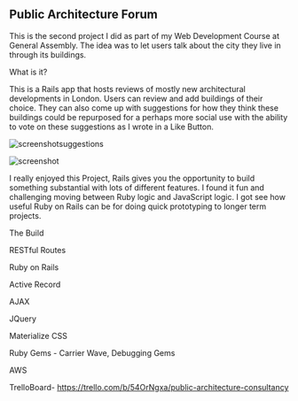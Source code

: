 Public Architecture Forum
-------------------------
This is the second project I did as part of my Web Development Course at General Assembly. The idea was to let users talk about the city they live in through its buildings. 

What is it?

This is a Rails app that hosts reviews of mostly new architectural developments in London. Users can review and add buildings of their choice. They can also come up with suggestions for how they think these buildings could be repurposed for a perhaps more social use with the ability to vote on these suggestions as I wrote in a Like Button.

![screenshotsuggestions](https://cloud.githubusercontent.com/assets/9989447/10041184/42b4a4a0-61da-11e5-915e-1f23cdb828cf.png)

![screenshot](https://cloud.githubusercontent.com/assets/9989447/10041215/6794d1d2-61da-11e5-8975-a77271f89b98.png)


I really enjoyed this Project, Rails gives you the opportunity to build something substantial with lots of different features. I found it fun and challenging moving between Ruby logic and JavaScript logic. I got see how useful Ruby on Rails can be for doing quick prototyping to longer term projects.

The Build

RESTful Routes

Ruby on Rails

Active Record

AJAX

JQuery

Materialize CSS

Ruby Gems - Carrier Wave, Debugging Gems

AWS

TrelloBoard- https://trello.com/b/54OrNgxa/public-architecture-consultancy

